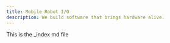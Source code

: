 ```yaml
---
title: Mobile Robot I/O
description: We build software that brings hardware alive.
---
```


This is the _index md file
